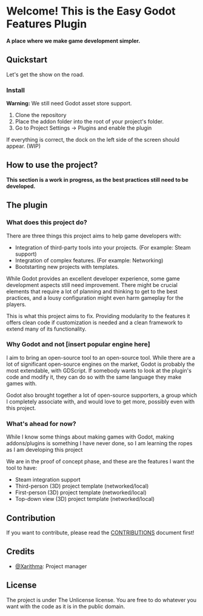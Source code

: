 # Welcome! This is the Easy Godot Features Plugin

**A place where we make game development simpler.**

## Quickstart

Let's get the show on the road.

### Install

**Warning:** We still need Godot asset store support.

1. Clone the repository
2. Place the addon folder into the root of your project's folder.
3. Go to Project Settings -> Plugins and enable the plugin

If everything is correct, the dock on the left side of the screen should appear. (WIP)

## How to use the project?

**This section is a work in progress, as the best practices still need to be developed.**

## The plugin

### What does this project do?

There are three things this project aims to help game developers with:

- Integration of third-party tools into your projects. (For example: Steam support)
- Integration of complex features. (For example: Networking)
- Bootstarting new projects with templates.

While Godot provides an excellent developer experience, some game development aspects
still need improvement. There might be crucial elements that require a lot of
planning and thinking to get to the best practices, and a lousy configuration might
even harm gameplay for the players.

This is what this project aims to fix. Providing modularity to the features it
offers clean code if customization is needed and a clean framework to extend
many of its functionality.

### Why Godot and not [insert popular engine here]

I aim to bring an open-source tool to an open-source tool. While there are a lot of
significant open-source engines on the market, Godot is probably the most extendable, with
GDScript. If somebody wants to look at the plugin's code and modify it, they
can do so with the same language they make games with.

Godot also brought together a lot of open-source supporters, a group which I completely
associate with, and would love to get more, possibly even with this project.

### What's ahead for now?

While I know some things about making games with Godot, making addons/plugins is
something I have never done, so I am learning the ropes as I am developing this project

We are in the proof of concept phase, and these are the features I want the tool to have:

- Steam integration support
- Third-person (3D) project template (networked/local)
- First-person (3D) project template (networked/local)
- Top-down view (3D) project template (networked/local)

## Contribution

If you want to contribute, please read the [CONTRIBUTIONS](https://github.com/Xarithma/EasyGodotFeaturesPlugin/blob/main/CONTRIBUTING.md) document first!

## Credits

- [@Xarithma](https://github.com/Xarithma): Project manager

## License

The project is under The Unlicense license. You are free to do whatever you want with the code
as it is in the public domain.
